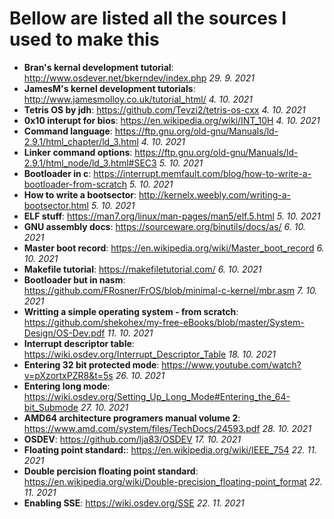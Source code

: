 
# Bellow are listed all the sources I used to make this

 - **Bran's kernal development tutorial**: http://www.osdever.net/bkerndev/index.php *29. 9. 2021*
 - **JamesM's kernel development tutorials**: http://www.jamesmolloy.co.uk/tutorial_html/ *4. 10. 2021*
 - **Tetris OS by jdh**: https://github.com/Tevzi2/tetris-os-cxx *4. 10. 2021*
 - **0x10 interupt for bios**: https://en.wikipedia.org/wiki/INT_10H *4. 10. 2021*
 - **Command language**: https://ftp.gnu.org/old-gnu/Manuals/ld-2.9.1/html_chapter/ld_3.html *4. 10. 2021*
 - **Linker command options**: https://ftp.gnu.org/old-gnu/Manuals/ld-2.9.1/html_node/ld_3.html#SEC3 *5. 10. 2021*
 - **Bootloader in c**: https://interrupt.memfault.com/blog/how-to-write-a-bootloader-from-scratch *5. 10. 2021*
 - **How to write a bootsector**: http://kernelx.weebly.com/writing-a-bootsector.html *5. 10. 2021*
 - **ELF stuff**: https://man7.org/linux/man-pages/man5/elf.5.html *5. 10. 2021*
 - **GNU assembly docs**: https://sourceware.org/binutils/docs/as/ *6. 10. 2021*
 - **Master boot record**: https://en.wikipedia.org/wiki/Master_boot_record *6. 10. 2021*
 - **Makefile tutorial**: https://makefiletutorial.com/ *6. 10. 2021*
 - **Bootloader but in nasm**: https://github.com/FRosner/FrOS/blob/minimal-c-kernel/mbr.asm *7. 10. 2021*
 - **Writting a simple operating system - from scratch**: https://github.com/shekohex/my-free-eBooks/blob/master/System-Design/OS-Dev.pdf *11. 10. 2021*
 - **Interrupt descriptor table**: https://wiki.osdev.org/Interrupt_Descriptor_Table *18. 10. 2021*
 - **Entering 32 bit protected mode**: https://www.youtube.com/watch?v=pXzortxPZR8&t=5s *26. 10. 2021*
 - **Entering long mode**: https://wiki.osdev.org/Setting_Up_Long_Mode#Entering_the_64-bit_Submode *27. 10. 2021*
 - **AMD64 architecture programers manual volume 2**: https://www.amd.com/system/files/TechDocs/24593.pdf *28. 10. 2021*
 - **OSDEV**: https://github.com/lja83/OSDEV *17. 10. 2021*
 - **Floating point standard:**: https://en.wikipedia.org/wiki/IEEE_754 *22. 11. 2021*
 - **Double percision floating point standard**: https://en.wikipedia.org/wiki/Double-precision_floating-point_format *22. 11. 2021*
 - **Enabling SSE**: https://wiki.osdev.org/SSE *22. 11. 2021*